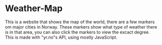 # Weather-Map
This is a website that shows the map of the world, there are a few markers om major cities in Norway. These markers show what type of weather there is in that area,
you can also click the markers to view the excact degree. This is made with "yr.no"s API, using mostly JavaScript.
